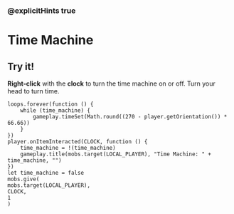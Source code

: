 ### @explicitHints true

# Time Machine

## Try it!

**Right-click** with the **clock** to turn the time machine on or off. Turn your head to turn time.

```template
loops.forever(function () {
    while (time_machine) {
        gameplay.timeSet(Math.round((270 - player.getOrientation()) * 66.66))
    }
})
player.onItemInteracted(CLOCK, function () {
    time_machine = !(time_machine)
    gameplay.title(mobs.target(LOCAL_PLAYER), "Time Machine: " + time_machine, "")
})
let time_machine = false
mobs.give(
mobs.target(LOCAL_PLAYER),
CLOCK,
1
)
```